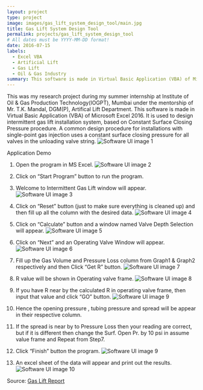 ```yaml
---
layout: project
type: project
image: images/gas_lift_system_design_tool/main.jpg
title: Gas Lift System Design Tool
permalink: projects/gas_lift_system_design_tool
# All dates must be YYYY-MM-DD format!
date: 2016-07-15
labels:
  - Excel VBA
  - Artificial Lift
  - Gas Lift
  - Oil & Gas Industry
summary: This software is made in Virtual Basic Application (VBA) of Microsoft Excel 2016. It is used to design intermittent gas lift installation system, based on Constant Surface Closing Pressure procedure.
---
```


This was my research project during my summer internship at Institute of Oil & Gas Production Technology(IOGPT), Mumbai under the mentorship of Mr. T.K. Mandal, DGM(P), Artifical Lift Department.
This software is made in Virtual Basic Application (VBA) of Microsoft Excel 2016. It is used to design intermittent gas lift installation system, based on Constant Surface Closing Pressure procedure. A common design procedure for installations with single-point gas injection uses a constant surface closing pressure for all valves in the unloading valve string.
![Software UI image 1](https://github.com/vashuraghav/vashuraghav.github.io/blob/master/images/gas_lift_system_design_tool/main.jpg)

Application Demo
1. Open the program in MS Excel.
![Software UI image 2](https://github.com/vashuraghav/vashuraghav.github.io/blob/master/images/gas_lift_system_design_tool/2.png)

2. Click on “Start Program” button to run the program.
3. Welcome to Intermittent Gas Lift window will appear.
![Software UI image 3](https://github.com/vashuraghav/vashuraghav.github.io/blob/master/images/gas_lift_system_design_tool/3.png)

4. Click on “Reset” button (just to make sure everything is cleaned up) and then fill up all the column with the desired data.
![Software UI image 4](https://github.com/vashuraghav/vashuraghav.github.io/blob/master/images/gas_lift_system_design_tool/4.png)

5. Click on “Calculate” button and a window named Valve Depth Selection will appear.
![Software UI image 5](https://github.com/vashuraghav/vashuraghav.github.io/blob/master/images/gas_lift_system_design_tool/5.png)

6. Click on “Next” and an Operating Valve Window will appear.
![Software UI image 6](https://github.com/vashuraghav/vashuraghav.github.io/blob/master/images/gas_lift_system_design_tool/6.png)

7. Fill up the Gas Volume and Pressure Loss column from Graph1 & Graph2 respectively and then Click “Get R” button.
![Software UI image 7](https://github.com/vashuraghav/vashuraghav.github.io/blob/master/images/gas_lift_system_design_tool/7.png)

8. R value will be shown in Operating valve frame.
![Software UI image 8](https://github.com/vashuraghav/vashuraghav.github.io/blob/master/images/gas_lift_system_design_tool/8.png)

9. If you have R near by the calculated R in operating valve frame, then input that value and click “GO” button.
![Software UI image 9](https://github.com/vashuraghav/vashuraghav.github.io/blob/master/images/gas_lift_system_design_tool/9.png)

10. Hence the opening pressure , tubing pressure and spread will be appear in their respective column.

11. If the spread is near by to Pressure Loss then your reading are correct, but if it is different then change the Surf. Open Pr. by 10 psi in assume value frame and Repeat from Step7.

12. Click “Finish” button the program.
![Software UI image 9](https://github.com/vashuraghav/vashuraghav.github.io/blob/master/images/gas_lift_system_design_tool/9.png)

13. An excel sheet of the data will appear and print out the results.
![Software UI image 10](https://github.com/vashuraghav/vashuraghav.github.io/blob/master/images/gas_lift_system_design_tool/10.png)

Source: <a href="https://github.com/vashuraghav/Gas-Lift-System-Design-Tool"><i class="large github icon"></i>Gas Lift Report</a>
